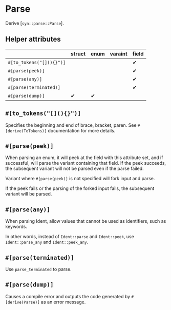 # Parse

Derive [`syn::parse::Parse`].

## Helper attributes

|                          | struct | enum | varaint | field |
| ------------------------ | ------ | ---- | ------- | ----- |
| `#[to_tokens("[](){}")]` |        |      |         | ✔     |
| `#[parse(peek)]`         |        |      |         | ✔     |
| `#[parse(any)]`          |        |      |         | ✔     |
| `#[parse(terminated)]`   |        |      |         | ✔     |
| `#[parse(dump)]`         | ✔      | ✔    |         |       |

## `#[to_tokens("[](){}")]`

Specifies the beginning and end of brace, bracket, paren.
See `#[derive(ToTokens)]` documentation for more details.

## `#[parse(peek)]`

When parsing an enum, it will peek at the field with this attribute set, and if successful, will parse the variant containing that field.
If the peek succeeds, the subsequent variant will not be parsed even if the parse failed.

Variant where `#[parse(peek)]` is not specified will fork input and parse.

If the peek fails or the parsing of the forked input fails, the subsequent variant will be parsed.

## `#[parse(any)]`

When parsing Ident, allow values that cannot be used as identifiers, such as keywords.

In other words, instead of `Ident::parse` and `Ident::peek`, use `Ident::parse_any` and `Ident::peek_any`.

## `#[parse(terminated)]`

Use `parse_terminated` to parse.

## `#[parse(dump)]`

Causes a compile error and outputs the code generated by `#[derive(Parse)]` as an error message.
